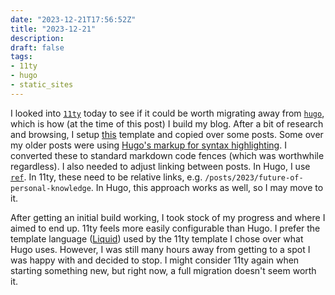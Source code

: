 ```yaml
---
date: "2023-12-21T17:56:52Z"
title: "2023-12-21"
description:
draft: false
tags:
- 11ty
- hugo
- static_sites
---
```


I looked into [`11ty`](https://www.11ty.dev/) today to see if it could be worth migrating away from [`hugo`](https://gohugo.io/), which is how (at the time of this post) I build my blog.
After a bit of research and browsing, I setup [this](https://github.com/kohrongying/11ty-blog-starter) template and copied over some posts.
Some over my older posts were using [Hugo's markup for syntax highlighting](https://gohugo.io/content-management/syntax-highlighting/).
I converted these to standard markdown code fences (which was worthwhile regardless).
I also needed to adjust linking between posts.
In Hugo, I use [`ref`](https://hugo-docs.netlify.app/en/functions/ref/).
In 11ty, these need to be relative links, e.g. `/posts/2023/future-of-personal-knowledge`.
In Hugo, this approach works as well, so I may move to it.

After getting an initial build working, I took stock of my progress and where I aimed to end up.
11ty feels more easily configurable than Hugo.
I prefer the template language ([Liquid](https://shopify.github.io/liquid/)) used by the 11ty template I chose over what Hugo uses.
However, I was still many hours away from getting to a spot I was happy with and decided to stop.
I might consider 11ty again when starting something new, but right now, a full migration doesn't seem worth it.
